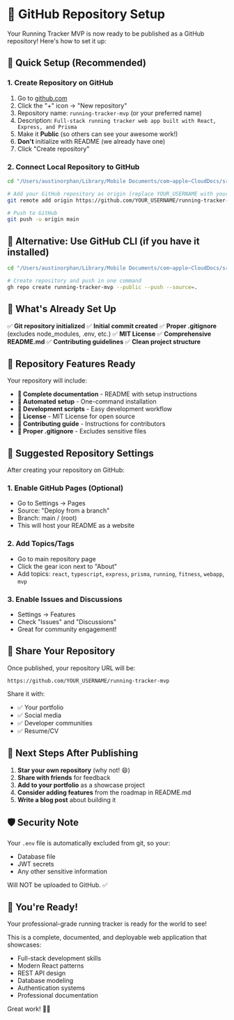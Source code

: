 # 🐙 GitHub Repository Setup

Your Running Tracker MVP is now ready to be published as a GitHub repository! Here's how to set it up:

## 🚀 Quick Setup (Recommended)

### 1. Create Repository on GitHub
1. Go to [github.com](https://github.com)
2. Click the "+" icon → "New repository"
3. Repository name: `running-tracker-mvp` (or your preferred name)
4. Description: `Full-stack running tracker web app built with React, Express, and Prisma`
5. Make it **Public** (so others can see your awesome work!)
6. **Don't** initialize with README (we already have one)
7. Click "Create repository"

### 2. Connect Local Repository to GitHub
```bash
cd "/Users/austinorphan/Library/Mobile Documents/com~apple~CloudDocs/src/running-app-mvp"

# Add your GitHub repository as origin (replace YOUR_USERNAME with your GitHub username)
git remote add origin https://github.com/YOUR_USERNAME/running-tracker-mvp.git

# Push to GitHub
git push -u origin main
```

## 🎯 Alternative: Use GitHub CLI (if you have it installed)

```bash
cd "/Users/austinorphan/Library/Mobile Documents/com~apple~CloudDocs/src/running-app-mvp"

# Create repository and push in one command
gh repo create running-tracker-mvp --public --push --source=.
```

## 📝 What's Already Set Up

✅ **Git repository initialized**
✅ **Initial commit created**
✅ **Proper .gitignore** (excludes node_modules, .env, etc.)
✅ **MIT License**
✅ **Comprehensive README.md**
✅ **Contributing guidelines**
✅ **Clean project structure**

## 🌟 Repository Features Ready

Your repository will include:

- **📖 Complete documentation** - README with setup instructions
- **🔧 Automated setup** - One-command installation
- **🧪 Development scripts** - Easy development workflow
- **📄 License** - MIT License for open source
- **🤝 Contributing guide** - Instructions for contributors
- **🚫 Proper .gitignore** - Excludes sensitive files

## 🎁 Suggested Repository Settings

After creating your repository on GitHub:

### 1. Enable GitHub Pages (Optional)
- Go to Settings → Pages
- Source: "Deploy from a branch"
- Branch: main / (root)
- This will host your README as a website

### 2. Add Topics/Tags
- Go to main repository page
- Click the gear icon next to "About"
- Add topics: `react`, `typescript`, `express`, `prisma`, `running`, `fitness`, `webapp`, `mvp`

### 3. Enable Issues and Discussions
- Settings → Features
- Check "Issues" and "Discussions"
- Great for community engagement!

## 🔗 Share Your Repository

Once published, your repository URL will be:
```
https://github.com/YOUR_USERNAME/running-tracker-mvp
```

Share it with:
- ✅ Your portfolio
- ✅ Social media
- ✅ Developer communities
- ✅ Resume/CV

## 🚀 Next Steps After Publishing

1. **Star your own repository** (why not! 😄)
2. **Share with friends** for feedback
3. **Add to your portfolio** as a showcase project
4. **Consider adding features** from the roadmap in README.md
5. **Write a blog post** about building it

## 🛡️ Security Note

Your `.env` file is automatically excluded from git, so your:
- Database file
- JWT secrets
- Any other sensitive information

Will NOT be uploaded to GitHub. ✅

## 🎉 You're Ready!

Your professional-grade running tracker is ready for the world to see! 

This is a complete, documented, and deployable web application that showcases:
- Full-stack development skills
- Modern React patterns
- REST API design
- Database modeling
- Authentication systems
- Professional documentation

Great work! 🏃‍♂️